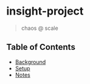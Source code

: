 # insight-project
> chaos @ scale

## Table of Contents

  - [Background](BACKGROUND.md)
  - [Setup](SETUP.md)
  - [Notes](NOTES.md)
